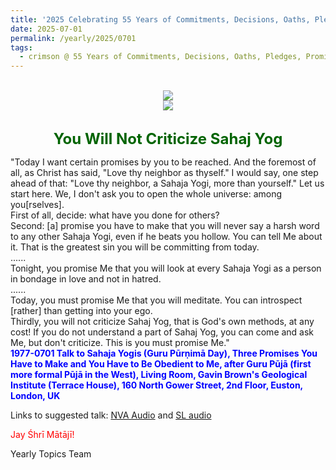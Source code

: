 ```yaml
---
title: '2025 Celebrating 55 Years of Commitments, Decisions, Oaths, Pledges, Promises, and Vows, Post 14'
date: 2025-07-01
permalink: /yearly/2025/0701
tags:
  - crimson @ 55 Years of Commitments, Decisions, Oaths, Pledges, Promises, and Vows
---
```


<br>
<div style="text-align: center"><img src="https://pub-b6058b8fc5314638989cdd5e49178be6.r2.dev/2025_55_Years.png" /></div>

<div style="text-align: center"><img src="https://pub-bcc3cbe9b1e94ba1ac28915f7a3900fa.r2.dev/1977-0701_Guru_Puja_(Guru_Purnima_Day)_(first_more_formal_Puja_in_the_West)_Self-realization_Living_Room_Gavin_Brown's_Geological_Institute_160_North_Gower_Street_2nd_Floor_Euston_London_UK_03_(from_tif)_(Yogi_Mahajan_Collection).jpg" /></div>

<br>
<p style="color:DarkGreen; text-align:center">
<font size="+2"><b>You Will Not Criticize Sahaj Yog</b><br></font>
</p>

<p>
"Today I want certain promises by you to be reached. And the foremost of all, as Christ has said, "Love thy neighbor as thyself." I would say, one step ahead of that: "Love thy neighbor, a Sahaja Yogi, more than yourself." Let us start here. We, I don't ask you to open the whole universe: among you[rselves].<br>
First of all, decide: what have you done for others?<br>
Second: [a] promise you have to make that you will never say a harsh word to any other Sahaja Yogi, even if he beats you hollow. You can tell Me about it. That is the greatest sin you will be committing from today.<br>
......<br>
Tonight, you promise Me that you will look at every Sahaja Yogi as a person in bondage in love and not in hatred.<br>
......<br>
Today, you must promise Me that you will meditate. You can introspect [rather] than getting into your ego.<br>
Thirdly, you will not criticize Sahaj Yog, that is God's own methods, at any cost! If you do not understand a part of Sahaj Yog, you can come and ask Me, but don't criticize. This is you must promise Me."<br>
<font color="blue"><b>1977-0701 Talk to Sahaja Yogis (Guru Pūrṇimā Day), Three Promises You Have to Make and You Have to Be Obedient to Me, after Guru Pūjā (first more formal Pūjā in the West), Living Room, Gavin Brown's Geological Institute (Terrace House), 160 North Gower Street, 2nd Floor, Euston, London, UK</b></font><br>
</p>

Links to suggested talk: <a href="https://soundcloud.com/nirmala-vidya-portal/1977-0701-guru-puja-london"> NVA Audio</a> and <a href="https://soundcloud.com/sahaja-library/1977-0701-guru-puja"> SL audio</a><br>

<p style="color:red;">Jay Śhrī Mātājī!<br></p>

<p>Yearly Topics Team</p>